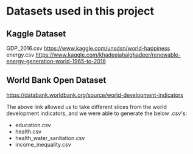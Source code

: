# Datasets used in this project

## Kaggle Dataset
GDP_2016.csv  https://www.kaggle.com/unsdsn/world-happiness   <br>
energy.csv    https://www.kaggle.com/khadeejahalghadeer/renewable-energy-generation-world-1965-to-2018

## World Bank Open Dataset  
https://databank.worldbank.org/source/world-development-indicators

The above link allowed us to take different slices from the world development indicators, and we were able to generate the below .csv's: <br>
* education.csv <br>
* health.csv <br>
* health_water_sanitation.csv  <br>
* income_inequality.csv <br>
